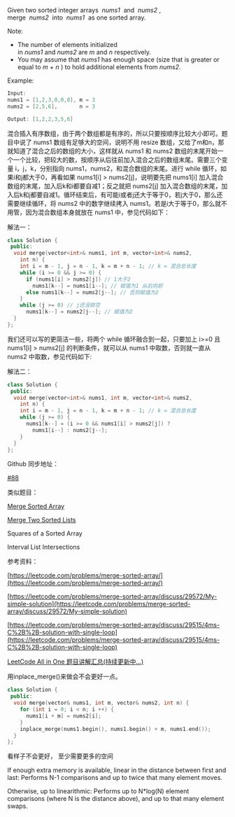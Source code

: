Given two sorted integer arrays  _nums1_  and  _nums2_ , merge  _nums2_  into  _nums1_  as one sorted array.

Note:

- The number of elements initialized in _nums1_ and _nums2_ are _m_ and _n_ respectively.
- You may assume that _nums1_ has enough space (size that is greater or equal to _m_ + _n_ ) to hold additional elements from _nums2_.

Example:

```cpp
Input:
nums1 = [1,2,3,0,0,0], m = 3
nums2 = [2,5,6],       n = 3

Output: [1,2,2,3,5,6]
```

混合插入有序数组，由于两个数组都是有序的，所以只要按顺序比较大小即可。题目中说了 nums1 数组有足够大的空间，说明不用 resize 数组，又给了m和n，那就知道了混合之后的数组的大小，这样就从 nums1 和 nums2 数组的末尾开始一个一个比较，把较大的数，按顺序从后往前加入混合之后的数组末尾。需要三个变量 i，j，k，分别指向 nums1，nums2，和混合数组的末尾。进行 while 循环，如果i和j都大于0，再看如果 nums1\[i\] > nums2\[j\]，说明要先把 nums1\[i\] 加入混合数组的末尾，加入后k和i都要自减1；反之就把 nums2\[j\] 加入混合数组的末尾，加入后k和j都要自减1。循环结束后，有可能i或者j还大于等于0，若j大于0，那么还需要继续循环，将 nums2 中的数字继续拷入 nums1。若是i大于等于0，那么就不用管，因为混合数组本身就放在 nums1 中，参见代码如下：

解法一：

```cpp
class Solution {
 public:
  void merge(vector<int>& nums1, int m, vector<int>& nums2,
    int n) {
    int i = m - 1, j = n - 1, k = m + n - 1; // k = 混合总长度
    while (i >= 0 && j >= 0) {
      if (nums1[i] > nums2[j]) // 1大于2
        nums1[k--] = nums1[i--]; // 赋值为1 从后向前
      else nums1[k--] = nums2[j--]; // 否则赋值为2
    }
    while (j >= 0) // j还没排空
      nums1[k--] = nums2[j--]; // 赋值为2
  }
};
```

我们还可以写的更简洁一些，将两个 while 循环融合到一起，只要加上 i>=0 且 nums1\[i\] > nums2\[j\] 的判断条件，就可以从 nums1 中取数，否则就一直从 nums2 中取数，参见代码如下:

解法二：

```cpp
class Solution {
 public:
  void merge(vector<int>& nums1, int m, vector<int>& nums2,
    int n) {
    int i = m - 1, j = n - 1, k = m + n - 1; // k = 混合总长度
    while (j >= 0) {
      nums1[k--] = (i >= 0 && nums1[i] > nums2[j]) ?
        nums1[i--] : nums2[j--];
    }
  }
};
```

Github 同步地址：

[#88](https://github.com/grandyang/leetcode/issues/88)

类似题目：

[Merge Sorted Array](http://www.cnblogs.com/grandyang/p/4059650.html)

[Merge Two Sorted Lists](http://www.cnblogs.com/grandyang/p/4086297.html)

Squares of a Sorted Array

Interval List Intersections

参考资料：

[https://leetcode.com/problems/merge-sorted-array/](https://leetcode.com/problems/merge-sorted-array/)

[https://leetcode.com/problems/merge-sorted-array/discuss/29572/My-simple-solution](https://leetcode.com/problems/merge-sorted-array/discuss/29572/My-simple-solution)

[https://leetcode.com/problems/merge-sorted-array/discuss/29515/4ms-C%2B%2B-solution-with-single-loop](https://leetcode.com/problems/merge-sorted-array/discuss/29515/4ms-C%2B%2B-solution-with-single-loop)

[LeetCode All in One 题目讲解汇总(持续更新中...)](http://www.cnblogs.com/grandyang/p/4606334.html)

用inplace_merge()来做会不会更好一点。

```cpp
class Solution {
 public:
  void merge(vector& nums1, int m, vector& nums2, int n) {
    for (int i = 0; i < n; i ++) {
      nums1[i + m] = nums2[i];
    }
    inplace_merge(nums1.begin(), nums1.begin() + m, nums1.end());
  }
};
```

看样子不会更好， 至少需要更多的空间

If enough extra memory is available, linear in the distance between first and last: Performs N-1 comparisons and up to twice that many element moves.

Otherwise, up to linearithmic: Performs up to N\*log(N) element comparisons (where N is the distance above), and up to that many element swaps.

